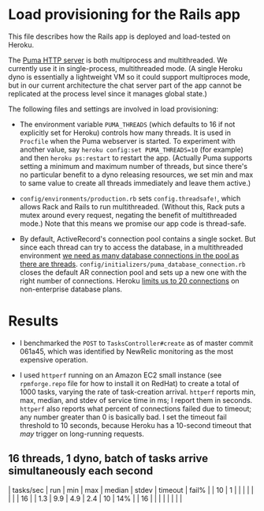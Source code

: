 Load provisioning for the Rails app
===================================

This file describes how the Rails app is deployed and load-tested on Heroku.

The [Puma HTTP server](https://devcenter.heroku.com/articles/deploying-rails-applications-with-the-puma-web-server) is both multiprocess and multithreaded.
We currently use it in single-process, multithreaded mode.  (A single
Heroku dyno is essentially a lightweight VM so it could support
multiproces mode, but in our current architecture the chat server part
of the app cannot be replicated at the process level since it manages
global state.)

The following files and settings are involved in load provisioning:

* The environment variable `PUMA_THREADS` (which defaults to 16 if not
  explicitly set for Heroku) controls how many threads.  It is used in
  `Procfile` when the Puma webserver is started.  To experiment with
  another value, say `heroku config:set PUMA_THREADS=10` (for example) and
  then `heroku ps:restart` to restart the app.  (Actually Puma supports
  setting a minimum and maximum number of threads, but since there's no
  particular benefit to a dyno releasing resources, we set min and max to
  same value to create all threads immediately and leave them active.)

* `config/environments/production.rb` sets `config.threadsafe!`, which
allows Rack and Rails to run multithreaded.  (Without this, Rack puts a
mutex around every request, negating the benefit of multithreaded mode.)
Note that this means we promise our app code is thread-safe.

* By default, ActiveRecord's connection pool contains a single socket.
But since each thread can try to access the database, in a multithreaded
environment [we need as many database connections in the pool as there
are threads](https://devcenter.heroku.com/articles/concurrency-and-database-connections). `config/initializers/puma_database_connection.rb` closes
the default AR connection pool and sets up a new one with the right
number of connections.  Heroku [limits us to 20 connections](https://addons.heroku.com/heroku-postgresql) on
non-enterprise database plans.



Results
=======

* I benchmarked the `POST` to `TasksController#create` as of master commit
061a45, which was identified by NewRelic monitoring as the most
expensive operation.

* I used `httperf` running on an Amazon EC2 small instance (see
`rpmforge.repo` file for how to install it on 
RedHat) to create a total of 1000 tasks, varying the rate of
task-creation arrival.  `httperf` reports min, max, median, and stdev of
service time in ms; I report them in seconds.  `httperf` also reports
what percent of connections failed due to timeout; any number greater
than 0 is basically bad.  I set the timeout fail threshold to 10
seconds, because Heroku has a 10-second timeout that *may* trigger on
long-running requests.

## 16 threads, 1 dyno, batch of tasks arrive simultaneously each second

| tasks/sec | run | min | max | median | stdev | timeout | fail% |
|        10 |   1 |     |     |        |       |         |       |
|        16 |     | 1.3 | 9.9 |    4.9 |   2.4 |      10 |   14% |
|        16 |     |     |     |        |       |         |       |
